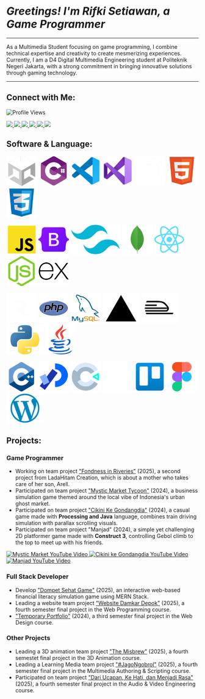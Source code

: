 # _Greetings! I'm Rifki Setiawan, a Game Programmer_

---

As a Multimedia Student focusing on game programming, I combine technical expertise and creativity to create mesmerizing experiences. Currently, I am a D4 Digital Multimedia Engineering student at Politeknik Negeri Jakarta, with a strong commitment in bringing innovative solutions through gaming technology.

---

## Connect with Me:

<img src="https://komarev.com/ghpvc/?username=rifkisetiawan0101&label=Profile%20views&color=EE4B2B&style=flat" alt="Profile Views"/>

<p align="left">
  <a href="https://linkedin.com/in/rifki-setiawan0101" target="_blank" rel="noopener noreferrer">
    <img src="https://img.shields.io/badge/LINKEDIN-0A66C2?style=for-the-badge&logo=linkedin&logoColor=white" />
  </a>
  <a href="https://github.com/rifkisetiawan0101" target="_blank" rel="noopener noreferrer">
    <img src="https://img.shields.io/badge/GITHUB-181717?style=for-the-badge&logo=github&logoColor=white" />
  </a>
  <a href="https://www.behance.net/rifkisetiawan3" target="_blank" rel="noopener noreferrer">
    <img src="https://img.shields.io/badge/BEHANCE-1769FF?style=for-the-badge&logo=behance&logoColor=white" />
  </a>
  <a href="https://itch.io/profile/rstiawann" target="_blank" rel="noopener noreferrer">
    <img src="https://img.shields.io/badge/ITCH.IO-FA5C5C?style=for-the-badge&logo=itchdotio&logoColor=white" />
  </a>
  <a href="https://instagram.com/rstiawann_" target="_blank" rel="noopener noreferrer">
    <img src="https://img.shields.io/badge/INSTAGRAM-E4605F?style=for-the-badge&logo=instagram&logoColor=white" />
  </a>
  <a href="https://youtube.com/@rstiawann" target="_blank" rel="noopener noreferrer">
    <img src="https://img.shields.io/badge/YOUTUBE-FF0000?style=for-the-badge&logo=youtube&logoColor=white" />
  </a>
</p>

## Software & Language:

<p align="left">
  <!-- Baris 1 -->
  <a href="#"><img src="unity-white.png" alt="Unity" style="height:80px;"/></a>
  <a href="#"><img src="csharp.png" alt="C#" style="height:80px;"/></a>
  <a href="#"><img src="vs-code.png" alt="VS Code" style="height:80px;"/></a>
  <a href="#"><img src="vs.png" alt="Visual Studio" style="height:80px;"/></a>
  <a href="#"><img src="github-white.png" alt="GitHub" style="height:80px;"/></a>
  <a href="#"><img src="html5.png" alt="HTML5" style="height:80px;"/></a>
  <a href="#"><img src="css3.png" alt="CSS3" style="height:80px;"/></a>
</p>

<p align="left">
  <!-- Baris 2 -->
  <a href="#"><img src="js.png" alt="JavaScript" style="height:80px;"/></a>
  <a href="#"><img src="bootstrap.png" alt="Bootstrap" style="height:80px;"/></a>
  <a href="#"><img src="tailwind.png" alt="Tailwind" style="height:80px;"/></a>
  <a href="#"><img src="mongoDB.png" alt="MongoDB" style="height:80px;"/></a>
  <a href="#"><img src="react.png" alt="React" style="height:80px;"/></a>
  <a href="#"><img src="node.png" alt="Node.js" style="height:80px;"/></a>
  <a href="#"><img src="express.png" alt="Express.js" style="height:80px;"/></a>
</p>

<p align="left">
  <!-- Baris 3 -->
<!--   <a href="#"><img src="next.png" alt="Next.js" style="height:80px;"/></a> -->
  <a href="#"><img src="resend-white.png" alt="Resend API" style="height:80px;"/></a>
  <a href="#"><img src="php.png" alt="PHP" style="height:80px;"/></a>
  <a href="#"><img src="mysql.png" alt="MySQL" style="height:80px;"/></a>
  <a href="#"><img src="vercel.png" alt="Vercel" style="height:80px;"/></a>
  <a href="#"><img src="railway.png" alt="Railway" style="height:80px;"/></a>
  <a href="#"><img src="phyton.png" alt="Python" style="height:80px;"/></a>
  <a href="#"><img src="java.png" alt="Java" style="height:80px;"/></a>
</p>

<p align="left">
  <!-- Baris 4 -->
  <a href="#"><img src="c++.png" alt="C++" style="height:80px;"/></a>
  <a href="#"><img src="processing.png" alt="Processing" style="height:80px;"/></a>
  <a href="#"><img src="construct3.png" alt="Construct 3" style="height:80px;"/></a>
  <a href="#"><img src="notion-white.png" alt="Notion" style="height:80px;"/></a>
  <a href="#"><img src="trello.png" alt="Trello" style="height:80px;"/></a>
  <a href="#"><img src="figma.png" alt="Figma" style="height:80px;"/></a>
  <a href="#"><img src="wordpress.png" alt="WordPress" style="height:80px;"/></a>
</p>

## Projects:

### Game Programmer

- Working on team project ["Fondness in Riveries"](https://github.com/rifkisetiawan0101/Fondness-In-Riveries) (2025), a second project from LadaHitam Creation, which is about a mother who takes care of her son, Arell.
- Participated on team project ["Mystic Market Tycoon"](https://github.com/rifkisetiawan0101/MysticMarketTycoon) (2024), a business simulation game themed around the local vibe of Indonesia's urban ghost market.
- Participated on team project ["Cikini Ke Gondangdia"](https://github.com/rifkisetiawan0101/Cikini-Ke-Gondangdia) (2024), a casual game made with **Processing and Java** language, combines train driving simulation with parallax scrolling visuals.
- Participated on team project "Manjad" (2024), a simple yet challenging 2D platformer game made with **Construct 3**, controlling Gebol climb to the top to meet up with his friends.

<p align="left">
  <!-- Mystic Market -->
  <a href="https://youtu.be/CdgIDbUS7bo?si=EKWbWNgNMICkFkAc" target="_blank">
    <img src="https://img.youtube.com/vi/CdgIDbUS7bo/0.jpg" alt="Mystic Market YouTube Video" width="260"/>
  </a>
  <!-- Cikini ke Gondangdia -->
  <a href="https://youtu.be/vSi4UqEW16I?si=H29lKZX52JJBtkf9" target="_blank">
    <img src="https://img.youtube.com/vi/vSi4UqEW16I/0.jpg" alt="Cikini ke Gondangdia YouTube Video" width="260"/>
  </a>
  <!-- Manjad -->
  <a href="https://youtu.be/qTV3yais-3U?si=QI4nCRHTXzUw-EG4" target="_blank">
    <img src="https://img.youtube.com/vi/qTV3yais-3U/0.jpg" alt="Manjad YouTube Video" width="260"/>
  </a>
</p>

### Full Stack Developer

- Develop ["Dompet Sehat Game"](https://github.com/rifkisetiawan0101/Dompet-Sehat-Game) (2025), an interactive web-based financial literacy simulation game using MERN Stack.
- Leading a website team project ["Website Damkar Depok"](https://github.com/rifkisetiawan0101/Website-Damkar-Depok) (2025), a fourth semester final project in the Web Programming course.
- ["Temporary Portfolio"](https://github.com/rifkisetiawan0101/Personal-Portfolio) (2024), a third semester final project in the Web Design course.

### Other Projects

- Leading a 3D animation team project ["The Misbrew"](https://youtu.be/KhWlnyI7htA?feature=shared) (2025), a fourth semestet final project in the 3D Animation course.
- Leading a Learning Media team project ["#JagoNgobrol"](https://youtu.be/rHxLwGc80PQ?feature=shared) (2025), a fourth semester final project in the Multimedia Authoring & Scripting course.
- Participated on team project ["Dari Ucapan, Ke Hati, dan Menjadi Rasa"](https://youtu.be/odorBME8NAI?feature=shared) (2025), a fourth semester final project in the Audio & Video Engineering course. 
